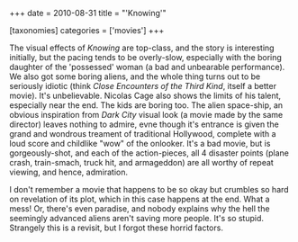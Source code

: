 +++
date = 2010-08-31
title = "'Knowing'"

[taxonomies]
categories = ['movies']
+++

The visual effects of *Knowing* are top-class, and the story is
interesting initially, but the pacing tends to be overly-slow,
especially with the boring daughter of the \'possessed\' woman (a bad
and unbearable performance). We also got some boring aliens, and the
whole thing turns out to be seriously idiotic (think *Close Encounters
of the Third Kind*, itself a better movie). It\'s unbelievable. Nicolas
Cage also shows the limits of his talent, especially near the end. The
kids are boring too. The alien space-ship, an obvious inspiration from
*Dark City* visual look (a movie made by the same director) leaves
nothing to admire, evne though it\'s entrance is given the grand and
wondrous treament of traditional Hollywood, complete with a loud score
and childlike \"wow\" of the onlooker. It\'s a bad movie, but is
gorgeously-shot, and each of the action-pieces, all 4 disaster points
(plane crash, train-smach, truck hit, and armageddon) are all worthy of
repeat viewing, and hence, admiration.

I don\'t remember a movie that happens to be so okay but crumbles so
hard on revelation of its plot, which in this case happens at the end.
What a mess! Or, there\'s even paradise, and nobody explains why the
hell the seemingly advanced aliens aren\'t saving more people. It\'s so
stupid. Strangely this is a revisit, but I forgot these horrid factors.
